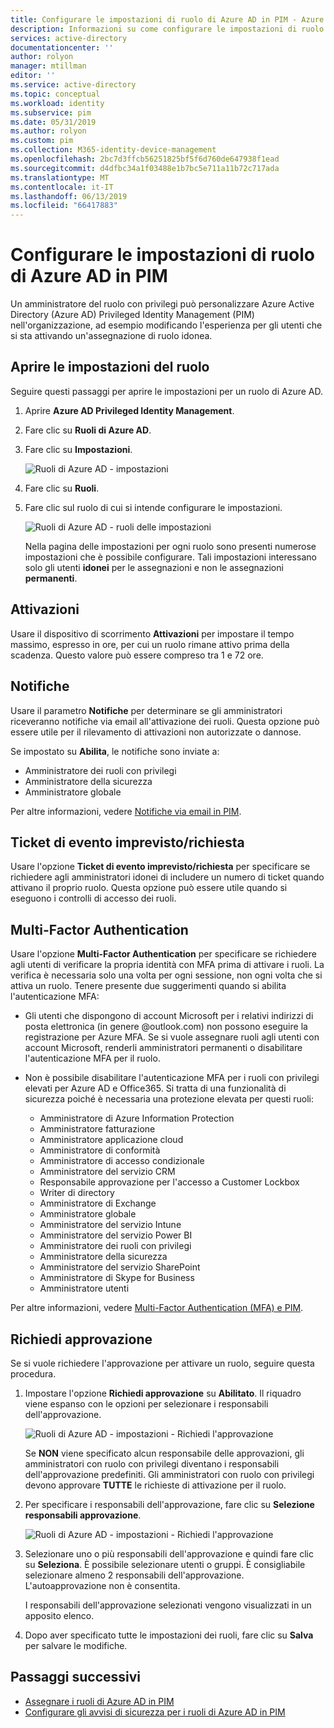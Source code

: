 ```yaml
---
title: Configurare le impostazioni di ruolo di Azure AD in PIM - Azure Active Directory | Microsoft Docs
description: Informazioni su come configurare le impostazioni di ruolo di Azure AD in Azure AD Privileged Identity Management (PIM).
services: active-directory
documentationcenter: ''
author: rolyon
manager: mtillman
editor: ''
ms.service: active-directory
ms.topic: conceptual
ms.workload: identity
ms.subservice: pim
ms.date: 05/31/2019
ms.author: rolyon
ms.custom: pim
ms.collection: M365-identity-device-management
ms.openlocfilehash: 2bc7d3ffcb56251825bf5f6d760de647938f1ead
ms.sourcegitcommit: d4dfbc34a1f03488e1b7bc5e711a11b72c717ada
ms.translationtype: MT
ms.contentlocale: it-IT
ms.lasthandoff: 06/13/2019
ms.locfileid: "66417883"
---
```

# <a name="configure-azure-ad-role-settings-in-pim"></a>Configurare le impostazioni di ruolo di Azure AD in PIM

Un amministratore del ruolo con privilegi può personalizzare Azure Active Directory (Azure AD) Privileged Identity Management (PIM) nell'organizzazione, ad esempio modificando l'esperienza per gli utenti che si sta attivando un'assegnazione di ruolo idonea.

## <a name="open-role-settings"></a>Aprire le impostazioni del ruolo

Seguire questi passaggi per aprire le impostazioni per un ruolo di Azure AD.

1. Aprire **Azure AD Privileged Identity Management**.

1. Fare clic su **Ruoli di Azure AD**.

1. Fare clic su **Impostazioni**.

    ![Ruoli di Azure AD - impostazioni](./media/pim-how-to-change-default-settings/pim-directory-roles-settings.png)

1. Fare clic su **Ruoli**.

1. Fare clic sul ruolo di cui si intende configurare le impostazioni.

    ![Ruoli di Azure AD - ruoli delle impostazioni](./media/pim-how-to-change-default-settings/pim-directory-roles-settings-role.png)

    Nella pagina delle impostazioni per ogni ruolo sono presenti numerose impostazioni che è possibile configurare. Tali impostazioni interessano solo gli utenti **idonei** per le assegnazioni e non le assegnazioni **permanenti**.

## <a name="activations"></a>Attivazioni

Usare il dispositivo di scorrimento **Attivazioni** per impostare il tempo massimo, espresso in ore, per cui un ruolo rimane attivo prima della scadenza. Questo valore può essere compreso tra 1 e 72 ore.

## <a name="notifications"></a>Notifiche

Usare il parametro **Notifiche** per determinare se gli amministratori riceveranno notifiche via email all'attivazione dei ruoli. Questa opzione può essere utile per il rilevamento di attivazioni non autorizzate o dannose.

Se impostato su **Abilita**, le notifiche sono inviate a:

- Amministratore dei ruoli con privilegi
- Amministratore della sicurezza
- Amministratore globale

Per altre informazioni, vedere [Notifiche via email in PIM](pim-email-notifications.md).

## <a name="incidentrequest-ticket"></a>Ticket di evento imprevisto/richiesta

Usare l'opzione **Ticket di evento imprevisto/richiesta** per specificare se richiedere agli amministratori idonei di includere un numero di ticket quando attivano il proprio ruolo. Questa opzione può essere utile quando si eseguono i controlli di accesso dei ruoli.

## <a name="multi-factor-authentication"></a>Multi-Factor Authentication

Usare l'opzione **Multi-Factor Authentication** per specificare se richiedere agli utenti di verificare la propria identità con MFA prima di attivare i ruoli. La verifica è necessaria solo una volta per ogni sessione, non ogni volta che si attiva un ruolo. Tenere presente due suggerimenti quando si abilita l'autenticazione MFA:

* Gli utenti che dispongono di account Microsoft per i relativi indirizzi di posta elettronica (in genere @outlook.com) non possono eseguire la registrazione per Azure MFA. Se si vuole assegnare ruoli agli utenti con account Microsoft, renderli amministratori permanenti o disabilitare l'autenticazione MFA per il ruolo.
* Non è possibile disabilitare l'autenticazione MFA per i ruoli con privilegi elevati per Azure AD e Office365. Si tratta di una funzionalità di sicurezza poiché è necessaria una protezione elevata per questi ruoli:  
  
  * Amministratore di Azure Information Protection
  * Amministratore fatturazione
  * Amministratore applicazione cloud
  * Amministratore di conformità
  * Amministratore di accesso condizionale
  * Amministratore del servizio CRM
  * Responsabile approvazione per l'accesso a Customer Lockbox
  * Writer di directory
  * Amministratore di Exchange
  * Amministratore globale
  * Amministratore del servizio Intune
  * Amministratore del servizio Power BI
  * Amministratore dei ruoli con privilegi
  * Amministratore della sicurezza
  * Amministratore del servizio SharePoint
  * Amministratore di Skype for Business
  * Amministratore utenti

Per altre informazioni, vedere [Multi-Factor Authentication (MFA) e PIM](pim-how-to-require-mfa.md).

## <a name="require-approval"></a>Richiedi approvazione

Se si vuole richiedere l'approvazione per attivare un ruolo, seguire questa procedura.

1. Impostare l'opzione **Richiedi approvazione** su **Abilitato**. Il riquadro viene espanso con le opzioni per selezionare i responsabili dell'approvazione.

    ![Ruoli di Azure AD - impostazioni - Richiedi l'approvazione](./media/pim-how-to-change-default-settings/pim-directory-roles-settings-require-approval.png)

    Se **NON** viene specificato alcun responsabile delle approvazioni, gli amministratori con ruolo con privilegi diventano i responsabili dell'approvazione predefiniti. Gli amministratori con ruolo con privilegi devono approvare **TUTTE** le richieste di attivazione per il ruolo.

1. Per specificare i responsabili dell'approvazione, fare clic su **Selezione responsabili approvazione**.

    ![Ruoli di Azure AD - impostazioni - Richiedi l'approvazione](./media/pim-how-to-change-default-settings/pim-directory-roles-settings-require-approval-select-approvers.png)

1. Selezionare uno o più responsabili dell'approvazione e quindi fare clic su **Seleziona**. È possibile selezionare utenti o gruppi. È consigliabile selezionare almeno 2 responsabili dell'approvazione. L'autoapprovazione non è consentita.

    I responsabili dell'approvazione selezionati vengono visualizzati in un apposito elenco.

1. Dopo aver specificato tutte le impostazioni dei ruoli, fare clic su **Salva** per salvare le modifiche.


<!--PLACEHOLDER: Need an explanation of what the temporary Global Administrator setting is for.-->

## <a name="next-steps"></a>Passaggi successivi

- [Assegnare i ruoli di Azure AD in PIM](pim-how-to-add-role-to-user.md)
- [Configurare gli avvisi di sicurezza per i ruoli di Azure AD in PIM](pim-how-to-configure-security-alerts.md)
